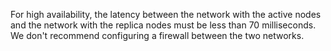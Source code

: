 For high availability, the latency between the network with the active nodes and the network with the replica nodes must be less than 70 milliseconds. We don't recommend configuring a firewall between the two networks.
